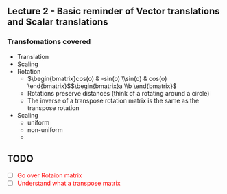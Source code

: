 ## Lecture 2 - Basic reminder of Vector translations and Scalar translations

### Transfomations covered
- Translation
- Scaling
- Rotation
  - $\begin{bmatrix}cos(o) & -sin(o) \\sin(o)  & cos(o) \end{bmatrix}$$\begin{bmatrix}a  \\b  \end{bmatrix}$
  - Rotations preserve distances (think of a rotating around a circle)
  - The inverse of a transpose rotation matrix is the same as the transpose rotation
- Scaling 
  - uniform 
  - non-uniform
  - 


## TODO
<span style='color:red'>

- [ ] Go over Rotaion matrix 
- [ ] Understand what a transpose matrix
</span>